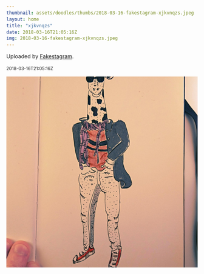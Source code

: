 ```yaml
---
thumbnail: assets/doodles/thumbs/2018-03-16-fakestagram-xjkvnqzs.jpeg
layout: home
title: "xjkvnqzs"
date: 2018-03-16T21:05:16Z
img: 2018-03-16-fakestagram-xjkvnqzs.jpeg
---
```


Uploaded by [Fakestagram](https://github.com/opyate/fakestagram).

<small>2018-03-16T21:05:16Z</small>

![Uploaded by Fakestagram](assets/doodles/original/2018-03-16-fakestagram-xjkvnqzs.jpeg)
